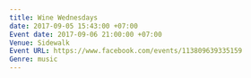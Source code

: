 ```yaml
---
title: Wine Wednesdays
date: 2017-09-05 15:43:00 +07:00
Event date: 2017-09-06 21:00:00 +07:00
Venue: Sidewalk
Event URL: https://www.facebook.com/events/113809639335159
Genre: music
---
```


